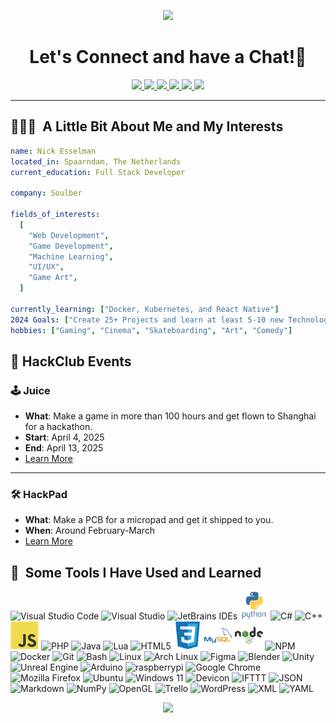 <p align="center">
  <img src="https://capsule-render.vercel.app/api?type=waving&color=gradient&text=Hello!&height=100&section=header"/>
</p>

<h1 align="center">
  Let's Connect and have a Chat!💬
</h1>

<p align="center">
<a href="https://piyushmalhotra.netlify.app/">
  <img height="50" src="https://user-images.githubusercontent.com/46517096/166972883-f5f1d88c-0246-4374-88ac-ded0f2cf0699.png"/>
</a>
<a href="https://www.linkedin.com/in/thepiyushmalhotra/">
  <img height="50" src="https://user-images.githubusercontent.com/46517096/166973395-19676cd8-f8ec-4abf-83ff-da8243505b82.png"/>
</a>
<a href="https://thepiyushmalhotra.medium.com/">
  <img height="50" src="https://user-images.githubusercontent.com/46517096/166973962-d05d145a-b6a0-4643-bd3d-5ac845679367.png"/>
</a>
<a href="https://dev.to/thepiyushmalhotra">
  <img height="50" src="https://user-images.githubusercontent.com/46517096/166974096-7aeecad4-483e-4c85-983f-f4b37b3f794e.png"/>
</a>
<a href="https://twitter.com/Ipiyushmalhotra">
  <img height="50" src="https://user-images.githubusercontent.com/46517096/166974271-91dfa250-d70b-4cb9-8707-f1bda1b708c3.png"/>
</a>
<a href="https://www.instagram.com/thepiyushmalhotra/">
  <img height="50" src="https://user-images.githubusercontent.com/46517096/166974368-9798f39f-1f46-499c-b14e-81f0a3f83a06.png"/>
</a>
</p>

---

<h2> 👨🏻‍💻 &nbsp;A Little Bit About Me and My Interests</h2>

```yaml
name: Nick Esselman
located_in: Spaarndam, The Netherlands
current_education: Full Stack Developer

company: Soulber

fields_of_interests:
  [
    "Web Development",
    "Game Development",
    "Machine Learning",
    "UI/UX",
    "Game Art",
  ]
  
currently_learning: ["Docker, Kubernetes, and React Native"]
2024 Goals: ["Create 25+ Projects and learn at least 5-10 new Technologies."]
hobbies: ["Gaming", "Cinema", "Skateboarding", "Art", "Comedy"]
```


<h2>🎉 HackClub Events</h2>

### 🕹️ Juice
- **What**: Make a game in more than 100 hours and get flown to Shanghai for a hackathon.
- **Start**: April 4, 2025  
- **End**: April 13, 2025  
- [Learn More](https://nickesselman.nl/juice)

---

### 🛠️ HackPad
- **What**: Make a PCB for a micropad and get it shipped to you.
- **When**: Around February-March
- [Learn More](https://nickesselman.nl/hackpad)

<h2> 🚀 &nbsp;Some Tools I Have Used and Learned</h2>
<p align="left">

<!-- IDEs -->
<img src="https://cdn.jsdelivr.net/gh/devicons/devicon/icons/vscode/vscode-original.svg" 
alt="Visual Studio Code" width="45" height="45"/>
<img src="https://cdn.jsdelivr.net/gh/devicons/devicon@latest/icons/visualstudio/visualstudio-original.svg"
alt="Visual Studio" width="45" height="45"/>
<img src="https://cdn.jsdelivr.net/gh/devicons/devicon@latest/icons/jetbrains/jetbrains-original.svg"
alt="JetBrains IDEs" width="45" height="45"/><!-- Programming Languages -->
<img src="https://raw.githubusercontent.com/devicons/devicon/master/icons/python/python-original-wordmark.svg" 
alt="Python" width="45" height="45"/>
<img src="https://cdn.jsdelivr.net/gh/devicons/devicon/icons/csharp/csharp-original.svg" 
alt="C#" width="45" height="45"/>
<img src="https://cdn.jsdelivr.net/gh/devicons/devicon/icons/cplusplus/cplusplus-original.svg" 
alt="C++" width="45" height="45"/>
<img src="https://raw.githubusercontent.com/devicons/devicon/master/icons/javascript/javascript-original.svg"
alt="JavaScript" width="45" height="45" />
<img src="https://cdn.jsdelivr.net/gh/devicons/devicon/icons/php/php-original.svg" 
alt="PHP" width="45" height="45"/>
<img src="https://cdn.jsdelivr.net/gh/devicons/devicon@latest/icons/java/java-original.svg"
alt="Java" width="45" height="45"/>
<img src="https://cdn.jsdelivr.net/gh/devicons/devicon@latest/icons/lua/lua-original.svg"
alt="Lua" width="45" height="45"/><!-- Web Development -->
<img src="https://cdn.jsdelivr.net/gh/devicons/devicon/icons/html5/html5-original.svg"
alt="HTML5" width="45" height="45"/>
<img src="https://raw.githubusercontent.com/devicons/devicon/master/icons/css3/css3-original.svg" 
alt="CSS3" width="45" height="45" />
<img src="https://raw.githubusercontent.com/devicons/devicon/master/icons/mysql/mysql-original-wordmark.svg" 
alt="MySQL" width="45" height="45" />
<img src="https://raw.githubusercontent.com/devicons/devicon/master/icons/nodejs/nodejs-original-wordmark.svg" 
alt="Node.js" width="45" height="45" />
<img src="https://cdn.jsdelivr.net/gh/devicons/devicon@latest/icons/npm/npm-original-wordmark.svg"
alt="NPM" width="45" height="45"/><!-- DevOps and Tools -->
<img src="https://cdn.jsdelivr.net/gh/devicons/devicon/icons/docker/docker-original.svg"
alt="Docker" width="45" height="45"/>
<img src="https://cdn.jsdelivr.net/gh/devicons/devicon/icons/git/git-original.svg" 
alt="Git" width="45" height="45"/>
<img src="https://cdn.jsdelivr.net/gh/devicons/devicon/icons/bash/bash-plain.svg" 
alt="Bash" width="45" height="45"/>
<img src="https://cdn.jsdelivr.net/gh/devicons/devicon/icons/linux/linux-original.svg" 
alt="Linux" width="45" height="45"/>
<img src="https://cdn.jsdelivr.net/gh/devicons/devicon/icons/archlinux/archlinux-original.svg" 
alt="Arch Linux" width="45" height="45"/><!-- Design and UI/UX -->
<img src="https://cdn.jsdelivr.net/gh/devicons/devicon/icons/figma/figma-original.svg" 
alt="Figma" width="45" height="45"/>
<img src="https://cdn.jsdelivr.net/gh/devicons/devicon@latest/icons/blender/blender-original.svg" 
alt="Blender" width="45" height="45"/><!-- Game Development -->
<img src="https://cdn.jsdelivr.net/gh/devicons/devicon@latest/icons/unity/unity-original.svg"
alt="Unity" width="45" height="45"/>
<img src="https://cdn.jsdelivr.net/gh/devicons/devicon@latest/icons/unrealengine/unrealengine-original.svg"
alt="Unreal Engine" width="45" height="45"/><!-- Hardware and IoT -->
<img src="https://cdn.jsdelivr.net/gh/devicons/devicon@latest/icons/arduino/arduino-original.svg" 
alt="Arduino" width="45" height="45"/>
<img src="https://cdn.jsdelivr.net/gh/devicons/devicon@latest/icons/raspberrypi/raspberrypi-original.svg"
alt="raspberrypi" width="45" height="45" /><!-- Browsers -->
<img src="https://cdn.jsdelivr.net/gh/devicons/devicon@latest/icons/chrome/chrome-plain.svg" 
alt="Google Chrome" width="45" height="45"/>
<img src="https://cdn.jsdelivr.net/gh/devicons/devicon@latest/icons/firefox/firefox-original.svg"
alt="Mozilla Firefox" width="45" height="45"/><!-- Operating Systems -->
<img src="https://cdn.jsdelivr.net/gh/devicons/devicon@latest/icons/ubuntu/ubuntu-original.svg"
alt="Ubuntu" width="45" height="45"/>
<img src="https://cdn.jsdelivr.net/gh/devicons/devicon@latest/icons/windows11/windows11-original.svg"
alt="Windows 11" width="45" height="45"/><!-- Miscellaneous -->
<img src="https://cdn.jsdelivr.net/gh/devicons/devicon@latest/icons/devicon/devicon-original.svg"
alt="Devicon" width="45" height="45"/>
<img src="https://cdn.jsdelivr.net/gh/devicons/devicon@latest/icons/ifttt/ifttt-original.svg"
alt="IFTTT" width="45" height="45"/>
<img src="https://cdn.jsdelivr.net/gh/devicons/devicon@latest/icons/json/json-original.svg"
alt="JSON" width="45" height="45"/>
<img src="https://cdn.jsdelivr.net/gh/devicons/devicon@latest/icons/markdown/markdown-original.svg"
alt="Markdown" width="45" height="45"/>
<img src="https://cdn.jsdelivr.net/gh/devicons/devicon@latest/icons/numpy/numpy-original.svg"
alt="NumPy" width="45" height="45"/>
<img src="https://cdn.jsdelivr.net/gh/devicons/devicon@latest/icons/opengl/opengl-original.svg"
alt="OpenGL" width="45" height="45"/>
<img src="https://cdn.jsdelivr.net/gh/devicons/devicon@latest/icons/trello/trello-original.svg"
alt="Trello" width="45" height="45"/>
<img src="https://cdn.jsdelivr.net/gh/devicons/devicon@latest/icons/wordpress/wordpress-original.svg"
alt="WordPress" width="45" height="45"/>
<img src="https://cdn.jsdelivr.net/gh/devicons/devicon@latest/icons/xml/xml-original.svg"
alt="XML" width="45" height="45"/>
<img src="https://cdn.jsdelivr.net/gh/devicons/devicon@latest/icons/yaml/yaml-original.svg"
alt="YAML" width="45" height="45" />
</p>

<p align="center">
  <img src="https://capsule-render.vercel.app/api?type=waving&color=gradient&height=100&section=footer"/>
</p>